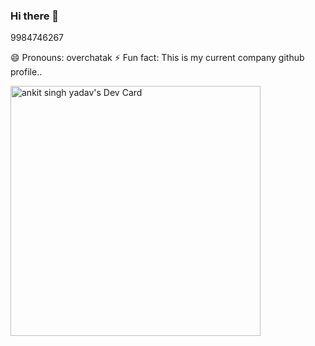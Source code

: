 ### Hi there 👋

<!--
**rockerofasy/rockerofasy** is a ✨ _special_ ✨ repository because its `README.md` (this file) appears on your GitHub profile.
 🔭 I’m currently working on nodeJS, ReactJs and JavaScript 
 🌱 I’m currently learning ... ReactJs.
 👯 I’m looking to collaborate on MERN STACK
 🤔 I’m looking for help with ADVANCE REACT HOOKS
 💬 Ask me about NODE JS and JAVASCRIPT AND CHATBOTS
 📫 How to reach me: exam.portal.asy@gmail.com - phone--> 9984746267
 😄 Pronouns: overchatak
 ⚡ Fun fact: This is my current company github profile..

 
<a href="https://app.daily.dev/ankitsinghyadav"><img src="https://api.daily.dev/devcards/2c0691ee9f664b2691363f53d54362a5.png?r=3a1" width="400" alt="ankit singh yadav's Dev Card"/></a>
